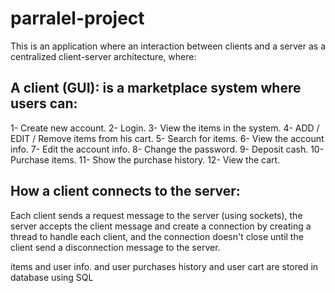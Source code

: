 # parralel-project

This is an application where an interaction between clients and a server as a centralized client-server architecture, where:

## A client (GUI): is a marketplace system where users can:
1- Create new account.
2- Login.
3- View the items in the system.
4- ADD / EDIT / Remove items from his cart.
5- Search for items.
6- View the account info.
7- Edit the account info.
8- Change the password.
9- Deposit cash.
10- Purchase items.
11- Show the purchase history.
12- View the cart.

## How a client connects to the server:
Each client sends a request message to the server (using sockets), the server accepts the client message and create a connection by creating a thread to handle each client, and the connection doesn't close until the client send a disconnection message to the server.

items and user info. and user purchases history and user cart are stored in database using SQL
